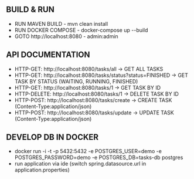 ## BUILD & RUN

* RUN MAVEN BUILD - mvn clean install
* RUN DOCKER COMPOSE - docker-compose up --build
* GOTO http://localhost:8080 - admin:admin

## API DOCUMENTATION

* HTTP-GET: http://localhost:8080/tasks/all                         -> GET ALL TASKS <br>
* HTTP-GET: http://localhost:8080/tasks/status?status=FINISHED      -> GET TASK BY STATUS (WAITING, RUNNING, FINISHED)
* HTTP-GET: http://localhost:8080/tasks/1                           -> GET TASK BY ID
* HTTP-DELETE: http://localhost:8080/tasks/1                        -> DELETE TASK BY ID
* HTTP-POST:  http://localhost:8080/tasks/create                    -> CREATE TASK (Content-Type:application/json)
* HTTP-POST:  http://localhost:8080/tasks/update                    -> UPDATE TASK (Content-Type:application/json)

## DEVELOP DB IN DOCKER
* docker run -i -t -p 5432:5432  -e POSTGRES_USER=demo -e POSTGRES_PASSWORD=demo -e POSTGRES_DB=tasks-db postgres
* run application via ide (switch spring.datasource.url in application.properties)